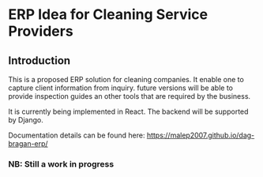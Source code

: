 # ERP Idea for Cleaning Service Providers
## Introduction
This is a proposed ERP solution for cleaning companies. It enable one to capture client information from inquiry. future versions will be able to provide inspection guides an other tools that are required by the business.

It is currently being implemented in React. The backend will be supported by Django.

Documentation details can be found here: https://malep2007.github.io/dag-bragan-erp/

### NB: Still a work in progress